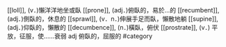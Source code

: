 [[loll]], (v．)懶洋洋地坐或臥 
[[prone]], (adj．)俯臥的，易於…的 
[[recumbent]], (adj．)側臥的，休息的 
[[sprawl]], (v．n．)伸展手足而臥，懶散地躺 
[[supine]], (adj．)仰臥的，懶散的 
[[decumbence]], (n．)橫臥，俯伏 
[[prostrate]], (v．) 平放，征服，使……衰弱 adj 俯臥的，屈服的 
#category
